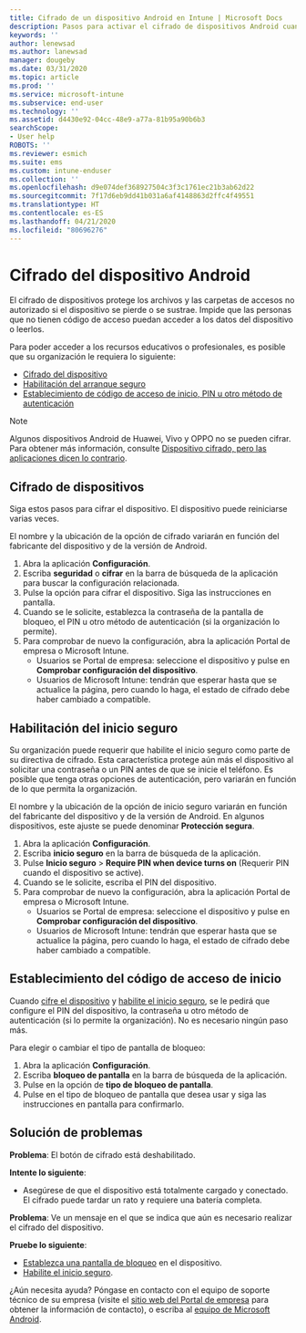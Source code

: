 ```yaml
---
title: Cifrado de un dispositivo Android en Intune | Microsoft Docs
description: Pasos para activar el cifrado de dispositivos Android cuando Intune lo requiera.
keywords: ''
author: lenewsad
ms.author: lanewsad
manager: dougeby
ms.date: 03/31/2020
ms.topic: article
ms.prod: ''
ms.service: microsoft-intune
ms.subservice: end-user
ms.technology: ''
ms.assetid: d4430e92-04cc-48e9-a77a-81b95a90b6b3
searchScope:
- User help
ROBOTS: ''
ms.reviewer: esmich
ms.suite: ems
ms.custom: intune-enduser
ms.collection: ''
ms.openlocfilehash: d9e074def368927504c3f3c1761ec21b3ab62d22
ms.sourcegitcommit: 7f17d6eb9dd41b031a6af4148863d2ffc4f49551
ms.translationtype: HT
ms.contentlocale: es-ES
ms.lasthandoff: 04/21/2020
ms.locfileid: "80696276"
---
```

# <a name="encrypting-your-android-device"></a>Cifrado del dispositivo Android

El cifrado de dispositivos protege los archivos y las carpetas de accesos no autorizado si el dispositivo se pierde o se sustrae. Impide que las personas que no tienen código de acceso puedan acceder a los datos del dispositivo o leerlos. 

Para poder acceder a los recursos educativos o profesionales, es posible que su organización le requiera lo siguiente:

* [Cifrado del dispositivo](#encrypt-device)
* [Habilitación del arranque seguro](#enable-secure-startup)
* [Establecimiento de código de acceso de inicio, PIN u otro método de autenticación](#set-startup-passcode)  

> [!Note]
> Algunos dispositivos Android de Huawei, Vivo y OPPO no se pueden cifrar. Para obtener más información, consulte [Dispositivo cifrado, pero las aplicaciones dicen lo contrario](your-device-appears-encrypted-but-cp-says-otherwise-android.md).  

## <a name="encrypt-device"></a>Cifrado de dispositivos

Siga estos pasos para cifrar el dispositivo. El dispositivo puede reiniciarse varias veces. 

El nombre y la ubicación de la opción de cifrado variarán en función del fabricante del dispositivo y de la versión de Android. 

1. Abra la aplicación **Configuración**.
2. Escriba **seguridad** o **cifrar** en la barra de búsqueda de la aplicación para buscar la configuración relacionada.
3. Pulse la opción para cifrar el dispositivo. Siga las instrucciones en pantalla.  
4. Cuando se le solicite, establezca la contraseña de la pantalla de bloqueo, el PIN u otro método de autenticación (si la organización lo permite). 
5. Para comprobar de nuevo la configuración, abra la aplicación Portal de empresa o Microsoft Intune.
    * Usuarios se Portal de empresa: seleccione el dispositivo y pulse en **Comprobar configuración del dispositivo**. 
    * Usuarios de Microsoft Intune: tendrán que esperar hasta que se actualice la página, pero cuando lo haga, el estado de cifrado debe haber cambiado a compatible. 

## <a name="enable-secure-startup"></a>Habilitación del inicio seguro

Su organización puede requerir que habilite el inicio seguro como parte de su directiva de cifrado. Esta característica protege aún más el dispositivo al solicitar una contraseña o un PIN antes de que se inicie el teléfono. Es posible que tenga otras opciones de autenticación, pero variarán en función de lo que permita la organización. 

El nombre y la ubicación de la opción de inicio seguro variarán en función del fabricante del dispositivo y de la versión de Android. En algunos dispositivos, este ajuste se puede denominar **Protección segura**. 

1. Abra la aplicación **Configuración**.
2. Escriba **inicio seguro** en la barra de búsqueda de la aplicación.
3. Pulse **Inicio seguro** > **Require PIN when device turns on** (Requerir PIN cuando el dispositivo se active).
4. Cuando se le solicite, escriba el PIN del dispositivo.   
5. Para comprobar de nuevo la configuración, abra la aplicación Portal de empresa o Microsoft Intune.
    * Usuarios se Portal de empresa: seleccione el dispositivo y pulse en **Comprobar configuración del dispositivo**. 
    * Usuarios de Microsoft Intune: tendrán que esperar hasta que se actualice la página, pero cuando lo haga, el estado de cifrado debe haber cambiado a compatible.  


## <a name="set-startup-passcode"></a>Establecimiento del código de acceso de inicio   
Cuando [cifre el dispositivo](#encrypt-device) y [habilite el inicio seguro](#enable-secure-startup), se le pedirá que configure el PIN del dispositivo, la contraseña u otro método de autenticación (si lo permite la organización). No es necesario ningún paso más. 

Para elegir o cambiar el tipo de pantalla de bloqueo:

1. Abra la aplicación **Configuración**.
2. Escriba **bloqueo de pantalla** en la barra de búsqueda de la aplicación.
3. Pulse en la opción de **tipo de bloqueo de pantalla**.
4. Pulse en el tipo de bloqueo de pantalla que desea usar y siga las instrucciones en pantalla para confirmarlo.  

## <a name="troubleshoot"></a>Solución de problemas    
**Problema**: El botón de cifrado está deshabilitado.   

**Intente lo siguiente**: 
* Asegúrese de que el dispositivo está totalmente cargado y conectado. El cifrado puede tardar un rato y requiere una batería completa.   

**Problema**: Ve un mensaje en el que se indica que aún es necesario realizar el cifrado del dispositivo.  

**Pruebe lo siguiente**:
   *  [Establezca una pantalla de bloqueo](#set-startup-passcode) en el dispositivo. 
   * [Habilite el inicio seguro](#enable-secure-startup).

¿Aún necesita ayuda? Póngase en contacto con el equipo de soporte técnico de su empresa (visite el [sitio web del Portal de empresa](https://go.microsoft.com/fwlink/?linkid=2010980) para obtener la información de contacto), o escriba al <a href="mailto:wintunedroidfbk@microsoft.com?subject=I'm having trouble with encryption on my Android device&body=Describe the issue you're experiencing here.">equipo de Microsoft Android</a>.  
